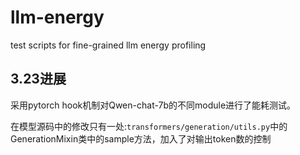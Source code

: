 # llm-energy
test scripts for fine-grained llm energy profiling

## 3.23进展
采用pytorch hook机制对Qwen-chat-7b的不同module进行了能耗测试。

在模型源码中的修改只有一处:`transformers/generation/utils.py`中的GenerationMixin类中的sample方法，加入了对输出token数的控制